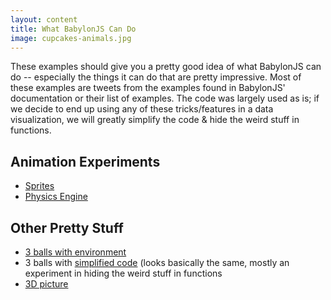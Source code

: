 ```yaml
---
layout: content
title: What BabylonJS Can Do
image: cupcakes-animals.jpg
---
```

These examples should give you a pretty good idea of what BabylonJS can do -- especially the things it can do that are pretty impressive. Most of these examples are tweets from the examples found in BabylonJS' documentation or their list of examples. The code was largely used as is; if we decide to end up using any of these tricks/features in a data visualization, we will greatly simplify the code & hide the weird stuff in functions.

<h2>Animation Experiments</h2>
<ul>
<li> <a href="animation/sprites.html">Sprites</a></li>
<li> <a href="animation/physics-balls-dropping.html">Physics Engine</a></li>
</ul>

<h2>Other Pretty Stuff</h2>
<ul>
<li> <a href="pretty/three-balls-on-environment.html">3 balls with environment</a></li>
<li> 3 balls with <a href="pretty/three-balls-simple.html">simplified code</a> (looks basically the same, mostly an experiment in hiding the weird stuff  in functions</li>
<li> <a href="zebra dump/3d-camera.html">3D picture</a></li>
</ul>

   